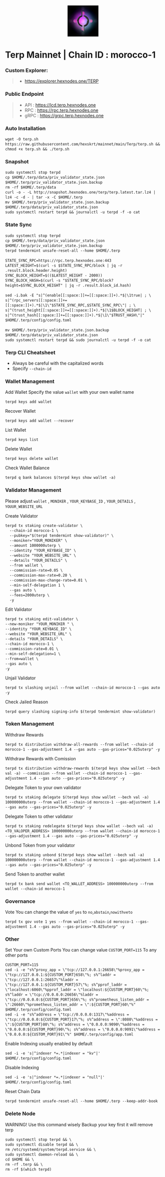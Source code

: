 <p align="center">
  <img height="100" height="auto" src="https://github.com/hexskrt/logos/blob/main/terp.jpeg?raw=true">
</p>

# Terp Mainnet | Chain ID : morocco-1

### Custom Explorer:
>-  https://explorer.hexnodes.one/TERP

### Public Endpoint

>- API : https://lcd.terp.hexnodes.one
>- RPC : https://rpc.terp.hexnodes.one
>- gRPC : https://grpc.terp.hexnodes.one

### Auto Installation

```
wget -O terp.sh https://raw.githubusercontent.com/hexskrt/mainnet/main/Terp/terp.sh && chmod +x terp.sh && ./terp.sh
```

### Snapshot

```
sudo systemctl stop terpd
cp $HOME/.terp/data/priv_validator_state.json $HOME/.terp/priv_validator_state.json.backup
rm -rf $HOME/.terp/data
curl -o - -L http://snapshot.hexnodes.one/terp/terp.latest.tar.lz4 | lz4 -c -d - | tar -x -C $HOME/.terp
mv $HOME/.terp/priv_validator_state.json.backup $HOME/.terp/data/priv_validator_state.json
sudo systemctl restart terpd && journalctl -u terpd -f -o cat
```


### State Sync

```
sudo systemctl stop terpd
cp $HOME/.terp/data/priv_validator_state.json $HOME/.terp/priv_validator_state.json.backup
terpd tendermint unsafe-reset-all --home $HOME/.terp

STATE_SYNC_RPC=https://rpc.terp.hexnodes.one:443
LATEST_HEIGHT=$(curl -s $STATE_SYNC_RPC/block | jq -r .result.block.header.height)
SYNC_BLOCK_HEIGHT=$(($LATEST_HEIGHT - 2000))
SYNC_BLOCK_HASH=$(curl -s "$STATE_SYNC_RPC/block?height=$SYNC_BLOCK_HEIGHT" | jq -r .result.block_id.hash)

sed -i.bak -E "s|^(enable[[:space:]]+=[[:space:]]+).*$|\1true| ; \
s|^(rpc_servers[[:space:]]+=[[:space:]]+).*$|\1\"$STATE_SYNC_RPC,$STATE_SYNC_RPC\"| ; \
s|^(trust_height[[:space:]]+=[[:space:]]+).*$|\1$BLOCK_HEIGHT| ; \
s|^(trust_hash[[:space:]]+=[[:space:]]+).*$|\1\"$TRUST_HASH\"|" $HOME/.terp/config/config.toml

mv $HOME/.terp/priv_validator_state.json.backup $HOME/.terp/data/priv_validator_state.json
sudo systemctl restart terpd && sudo journalctl -u terpd -f -o cat
```

### Terp CLI Cheatsheet

- Always be careful with the capitalized words
- Specify `--chain-id`

### Wallet Management

Add Wallet
Specify the value `wallet` with your own wallet name

```
terpd keys add wallet
```

Recover Wallet
```
terpd keys add wallet --recover
```

List Wallet
```
terpd keys list
```

Delete Wallet
```
terpd keys delete wallet
```

Check Wallet Balance
```
terpd q bank balances $(terpd keys show wallet -a)
```

### Validator Management

Please adjust `wallet` , `MONIKER` , `YOUR_KEYBASE_ID` , `YOUR_DETAILS` , `YOUUR_WEBSITE_URL`

Create Validator
```
terpd tx staking create-validator \
  --chain-id morocco-1 \
  --pubkey="$(terpd tendermint show-validator)" \
  --moniker="YOUR_MONIKER" \
  --amount 1000000uterp \
  --identity "YOUR_KEYBASE_ID" \
  --website "YOUR_WEBSITE_URL" \
  --details "YOUR_DETAILS" \
  --from wallet \
  --commission-rate=0.05 \
  --commission-max-rate=0.20 \
  --commission-max-change-rate=0.01 \
  --min-self-delegation 1 \
  --gas auto \
  --fees=2000uterp \
  -y
```

Edit Validator
```
terpd tx staking edit-validator \
--new-moniker "YOUR_MONIKER " \
--identity "YOUR_KEYBASE_ID" \
--website "YOUR_WEBSITE_URL" \
--details "YOUR_DETAILS" \
--chain-id morocco-1 \
--commission-rate=0.01 \
--min-self-delegation=1 \
--from=wallet \
--gas auto \
-y
```


Unjail Validator
```
terpd tx slashing unjail --from wallet --chain-id morocco-1 --gas auto -y
```

Check Jailed Reason
```
terpd query slashing signing-info $(terpd tendermint show-validator)
```

### Token Management

Withdraw Rewards
```
terpd tx distribution withdraw-all-rewards --from wallet --chain-id morocco-1 --gas-adjustment 1.4 --gas auto --gas-prices="0.025uterp" -y
```

Withdraw Rewards with Comission
```
terpd tx distribution withdraw-rewards $(terpd keys show wallet --bech val -a) --commission --from wallet --chain-id morocco-1 --gas-adjustment 1.4 --gas auto --gas-prices="0.025uterp" -y
```

Delegate Token to your own validator
```
terpd tx staking delegate $(terpd keys show wallet --bech val -a) 100000000uterp --from wallet --chain-id morocco-1 --gas-adjustment 1.4 --gas auto --gas-prices="0.025uterp" -y
```

Delegate Token to other validator
```
terpd tx staking redelegate $(terpd keys show wallet --bech val -a) <TO_VALOPER_ADDRESS> 100000000uterp --from wallet --chain-id morocco-1 --gas-adjustment 1.4 --gas auto --gas-prices="0.025uterp" -y
```

Unbond Token from your validator
```
terpd tx staking unbond $(terpd keys show wallet --bech val -a) 100000000uterp --from wallet --chain-id morocco-1 --gas-adjustment 1.4 --gas auto --gas-prices="0.025uterp" -y
```

Send Token to another wallet
```
terpd tx bank send wallet <TO_WALLET_ADDRESS> 100000000uterp --from wallet --chain-id morocco-1
```

### Governance 

Vote
You can change the value of `yes` to `no`,`abstain`,`nowithveto`

```
terpd tx gov vote 1 yes --from wallet --chain-id morocco-1 --gas-adjustment 1.4 --gas auto --gas-prices="0.025uterp" -y
```

### Other

Set Your own Custom Ports
You can change value `CUSTOM_PORT=115` To any other ports
```
CUSTOM_PORT=115
sed -i -e "s%^proxy_app = \"tcp://127.0.0.1:26658\"%proxy_app = \"tcp://127.0.0.1:${CUSTOM_PORT}658\"%; s%^laddr = \"tcp://127.0.0.1:26657\"%laddr = \"tcp://127.0.0.1:${CUSTOM_PORT}57\"%; s%^pprof_laddr = \"localhost:6060\"%pprof_laddr = \"localhost:${CUSTOM_PORT}60\"%; s%^laddr = \"tcp://0.0.0.0:26656\"%laddr = \"tcp://0.0.0.0:${CUSTOM_PORT}656\"%; s%^prometheus_listen_addr = \":26660\"%prometheus_listen_addr = \":${CUSTOM_PORT}60\"%" $HOME/.terp/config/config.toml
sed -i -e "s%^address = \"tcp://0.0.0.0:1317\"%address = \"tcp://0.0.0.0:${CUSTOM_PORT}17\"%; s%^address = \":8080\"%address = \":${CUSTOM_PORT}80\"%; s%^address = \"0.0.0.0:9090\"%address = \"0.0.0.0:${CUSTOM_PORT}90\"%; s%^address = \"0.0.0.0:9091\"%address = \"0.0.0.0:${CUSTOM_PORT}91\"%" $HOME/.terp/config/app.toml
```

Enable Indexing usually enabled by default
```
sed -i -e 's|^indexer *=.*|indexer = "kv"|' $HOME/.terp/config/config.toml
```

Disable Indexing
```
sed -i -e 's|^indexer *=.*|indexer = "null"|' $HOME/.terp/config/config.toml
```

Reset Chain Data
```
terpd tendermint unsafe-reset-all --home $HOME/.terp --keep-addr-book
```

### Delete Node

WARNING! Use this command wisely 
Backup your key first it will remove terp

```
sudo systemctl stop terpd && \
sudo systemctl disable terpd && \
rm /etc/systemd/system/terpd.service && \
sudo systemctl daemon-reload && \
cd $HOME && \
rm -rf .terp && \
rm -rf $(which terpd)
```
